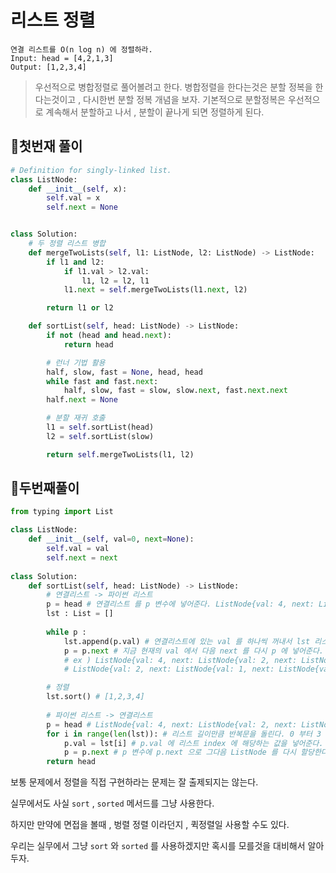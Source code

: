 # 리스트 정렬

```
연결 리스트를 O(n log n) 에 정렬하라.
Input: head = [4,2,1,3]
Output: [1,2,3,4]
```

> 우선적으로 병합정렬로 풀어볼려고 한다.
> 병합정렬을 한다는것은 분할 정복을 한다는것이고 , 다시한번 분할 정복 개념을 보자.
> 기본적으로 분할정복은 우선적으로 계속해서 분할하고 나서 , 분할이 끝나게 되면 정렬하게 된다.


## 📌첫번재 풀이
```python
# Definition for singly-linked list.
class ListNode:
    def __init__(self, x):
        self.val = x
        self.next = None


class Solution:
    # 두 정렬 리스트 병합
    def mergeTwoLists(self, l1: ListNode, l2: ListNode) -> ListNode:
        if l1 and l2:
            if l1.val > l2.val:
                l1, l2 = l2, l1
            l1.next = self.mergeTwoLists(l1.next, l2)

        return l1 or l2

    def sortList(self, head: ListNode) -> ListNode:
        if not (head and head.next):
            return head

        # 런너 기법 활용
        half, slow, fast = None, head, head
        while fast and fast.next:
            half, slow, fast = slow, slow.next, fast.next.next
        half.next = None

        # 분할 재귀 호출
        l1 = self.sortList(head)
        l2 = self.sortList(slow)

        return self.mergeTwoLists(l1, l2)
```

## 📌두번째풀이

```python
from typing import List

class ListNode:
    def __init__(self, val=0, next=None):
        self.val = val
        self.next = next
        
class Solution:
    def sortList(self, head: ListNode) -> ListNode:
        # 연결리스트 -> 파이썬 리스트
        p = head # 연결리스트 를 p 변수에 넣어준다. ListNode{val: 4, next: ListNode{val: 2, next: ListNode{val: 1, next: ListNode{val: 3, next: None}}}}
        lst : List = [] 
            
        while p : 
            lst.append(p.val) # 연결리스트에 있는 val 를 하나씩 꺼내서 lst 리스트에 넣어준다.
            p = p.next # 지금 현재의 val 에서 다음 next 를 다시 p 에 넣어준다.
            # ex ) ListNode{val: 4, next: ListNode{val: 2, next: ListNode{val: 1, next: ListNode{val: 3, next: None}}}} 에서 
            # ListNode{val: 2, next: ListNode{val: 1, next: ListNode{val: 3, next: None}}} 이 된다.

        # 정렬
        lst.sort() # [1,2,3,4]
        
        # 파이썬 리스트 -> 연결리스트
        p = head # ListNode{val: 4, next: ListNode{val: 2, next: ListNode{val: 1, next: ListNode{val: 3, next: None}}}}
        for i in range(len(lst)): # 리스트 길이만큼 반복문을 돌린다. 0 부터 3 까지
            p.val = lst[i] # p.val 에 리스트 index 에 해당하는 값을 넣어준다.
            p = p.next # p 변수에 p.next 으로 그다음 ListNode 를 다시 할당한다.
        return head

```

보통 문제에서 정렬을 직접 구현하라는 문제는 잘 출제되지는 않는다.

실무에서도 사실 `sort` , `sorted` 메서드를 그냥 사용한다.

하지만 만약에 면접을 볼때 , 벙렬 정렬 이라던지 , 퀵정렬일 사용할 수도 있다.

우리는 실무에서 그냥 `sort` 와 `sorted` 를 사용하겠지만 혹시를 모를것을 대비해서 알아두자.



